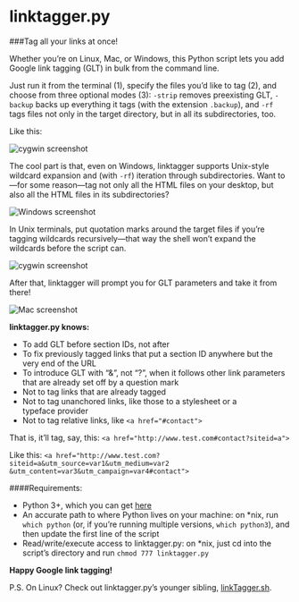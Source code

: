 linktagger.py
=============

###Tag all your links at once!

Whether you&rsquo;re on Linux, Mac, or Windows, this Python script lets you add Google link tagging (GLT) in bulk from the command line. 

Just run it from the terminal (1), specify the files you&rsquo;d like to tag (2), and choose from three optional modes (3): `-strip` removes preexisting GLT, `-backup` backs up everything it tags (with the extension `.backup`), and `-rf` tags files not only in the target directory, but in all its subdirectories, too.

Like this:

![cygwin screenshot](../screenshots/screenshots/1.png)

The cool part is that, even on Windows, linktagger supports Unix-style wildcard expansion and (with `-rf`) iteration through subdirectories. Want to&mdash;for some reason&mdash;tag not only all the HTML files on your desktop, but also all the HTML files in its subdirectories?

![Windows screenshot](../screenshots/screenshots/3.png)

In Unix terminals, put quotation marks around the target files if you&rsquo;re tagging wildcards recursively&mdash;that way the shell won&rsquo;t expand the wildcards before the script can.

![cygwin screenshot](../screenshots/screenshots/2.png)

After that, linktagger will prompt you for GLT parameters and take it from there!

![Mac screenshot](../screenshots/screenshots/4.png)

<strong>linktagger.py knows:</strong>
* To add GLT before section IDs, not after
* To fix previously tagged links that put a section ID anywhere but the very end of the&nbsp;URL
* To introduce GLT with &ldquo;&&rdquo;, not &ldquo;?&rdquo;, when it follows other link parameters that are already set off by a question&nbsp;mark
* Not to tag links that are already tagged
* Not to tag unanchored links, like those to a stylesheet or a typeface&nbsp;provider
* Not to tag relative links, like `<a href="#contact">`

That is, it&rsquo;ll tag, say, this: 
`<a href="http://www.test.com#contact?siteid=a">`

Like this: 
`<a href="http://www.test.com?siteid=a&utm_source=var1&utm_medium=var2`
`&utm_content=var3&utm_campaign=var4#contact">`

####Requirements:
* Python 3+, which you can get <a href="https://www.python.org/downloads/" target="_blank">here</a>
* An accurate path to where Python lives on your machine: on *nix, run `which python` (or, if you&rsquo;re running multiple versions, `which python3`), and then update the first line of the script
* Read/write/execute access to linktagger.py: on *nix, just cd into the script&rsquo;s directory and run `chmod 777 linktagger.py`

<strong>Happy Google link tagging!</strong>

P.S. On Linux? Check out linktagger.py&rsquo;s younger sibling, <a href="https://github.com/david-davidson/linkTagger.sh" target="_blank">linkTagger.sh</a>.
